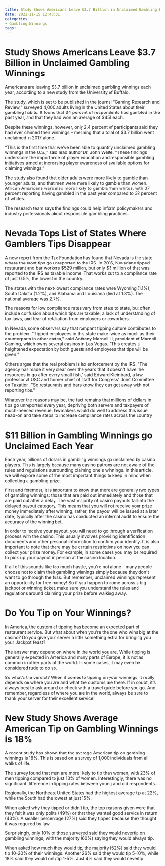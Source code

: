 ```yaml
---
title: Study Shows Americans Leave $3.7 Billion in Unclaimed Gambling Winnings
date: 2022-11-15 12:43:31
categories:
- Gambling Winnings
tags:
---
```



#  Study Shows Americans Leave $3.7 Billion in Unclaimed Gambling Winnings

Americans are leaving $3.7 billion in unclaimed gambling winnings each year, according to a new study from the University of Buffalo.

The study, which is set to be published in the journal “Gaming Research and Review,” surveyed 4,000 adults living in the United States about their gambling habits. It found that 34 percent of respondents had gambled in the past year, and that they had won an average of $451 each.

Despite these winnings, however, only 2.4 percent of participants said they had ever claimed their winnings – meaning that a total of $3.7 billion went unclaimed in 2017 alone.

“This is the first time that we’ve been able to quantify unclaimed gambling winnings in the U.S.,” said lead author Dr. John Welte. “These findings underscore the importance of player education and responsible gambling initiatives aimed at increasing player awareness of available options for claiming winnings.”

The study also found that older adults were more likely to gamble than younger adults, and that men were more likely to gamble than women. African Americans were also more likely to gamble than whites, with 37 percent reporting having gambled in the past year compared to 32 percent of whites.

The research team says the findings could help inform policymakers and industry professionals about responsible gambling practices.

#  Nevada Tops List of States Where Gamblers Tips Disappear

A new report from the Tax Foundation has found that Nevada is the state where the most tips go unreported to the IRS. In 2016, Nevadans tipped restaurant and bar workers $529 million, but only $3 million of that was reported to the IRS as taxable income. That works out to a compliance rate of just 0.5%, the lowest in the country.

The states with the next-lowest compliance rates were Wyoming (1.1%), South Dakota (1.2%), and Alabama and Louisiana (tied at 1.3%). The national average was 2.7%.

The reasons for low compliance rates vary from state to state, but often include confusion about which tips are taxable, a lack of understanding of tax laws, and fear of retaliation from employers or coworkers.

In Nevada, some observers say that rampant tipping culture contributes to the problem. "Tipped employees in this state make twice as much as their counterparts in other states," said Anthony Marnell III, president of Marnell Gaming, which owns several casinos in Las Vegas. "This creates a heightened expectation by both guests and employees that tips will be given."

Others argue that the real problem is lax enforcement by the IRS. "The agency has made it very clear over the years that it doesn't have the resources to go after every small fish," said Edward Kleinbard, a law professor at USC and former chief of staff for Congress' Joint Committee on Taxation. "So restaurants and bars know they can get away with not reporting tips."

Whatever the reasons may be, the fact remains that millions of dollars in tips go unreported every year, depriving both servers and taxpayers of much-needed revenue. lawmakers would do well to address this issue head-on and take steps to increase compliance rates across the country

#  $11 Billion in Gambling Winnings go Unclaimed Each Year

Each year, billions of dollars in gambling winnings go unclaimed by casino players. This is largely because many casino patrons are not aware of the rules and regulations surrounding claiming one's winnings. In this article, we will explore some of the most important things to keep in mind when collecting a gambling prize.

First and foremost, it is important to know that there are generally two types of gambling winnings: those that are paid out immediately and those that are paid out after a delay. The vast majority of casino payouts fall into the delayed payout category. This means that you will not receive your prize money immediately after winning; rather, the payout will be issued at a later date, typically after the casino has conducted an internal audit to ensure the accuracy of the winning bet.

In order to receive your payout, you will need to go through a verification process with the casino. This usually involves providing identification documents and other personal information to confirm your identity. It is also important to note that there may be certain restrictions on how you can collect your prize money. For example, in some cases you may be required to pick up your payout in person at the casino location.

If all of this sounds like too much hassle, you're not alone - many people choose not to claim their gambling winnings simply because they don't want to go through the fuss. But remember, unclaimed winnings represent an opportunity for free money! So if you happen to come across a big jackpot or winning ticket, make sure you understand the rules and regulations around claiming your prize before walking away.

#  Do You Tip on Your Winnings? 

In America, the custom of tipping has become an expected part of restaurant service. But what about when you’re the one who wins big at the casino? Do you give your server a little something extra for bringing you your Jackpot feast?

The answer may depend on where in the world you are. While tipping is generally expected in America and many parts of Europe, it is not as common in other parts of the world. In some cases, it may even be considered rude to do so.

So what’s the verdict? When it comes to tipping on your winnings, it really depends on where you are and what the customs are there. If in doubt, it’s always best to ask around or check with a travel guide before you go. And remember, regardless of where you are in the world, always be sure to thank your server for their excellent service!

#  New Study Shows Average American Tip on Gambling Winnings is 18%

A recent study has shown that the average American tip on gambling winnings is 18%. This is based on a survey of 1,000 individuals from all walks of life.

The survey found that men are more likely to tip than women, with 23% of men tipping compared to just 13% of women. Interestingly, there was no significant difference in tipping rates between young and old respondents.

Regionally, the Northeast United States had the highest average tip at 22%, while the South had the lowest at just 15%.

When asked why they tipped or didn’t tip, the top reasons given were that they felt it was only polite (49%) or that they wanted good service in return (43%). A smaller percentage (27%) said they tipped because they thought it was required by law.

 Surprisingly, only 10% of those surveyed said they would nevertip on gambling winnings, with the majority (60%) saying they would always tip.

When asked how much they would tip, the majority (52%) said they would tip 10-20% of their winnings. Another 26% said they would tip 5-10%, while 18% said they would onlytip 1-5%. Just 4% said they would nevertip.